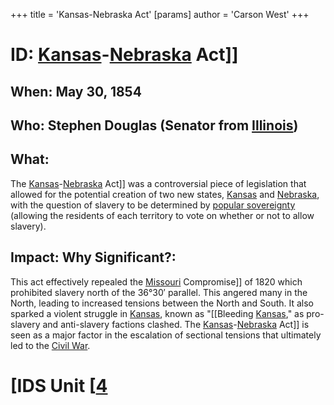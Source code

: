 +++
 title = 'Kansas-Nebraska Act'
[params]
	author = 'Carson West'
+++
# ID: [Kansas](./../kansas/)-[Nebraska](./../nebraska/) Act]] 
## When: May 30, 1854
## Who: Stephen Douglas (Senator from [Illinois](./../illinois/)) 
## What: 
The [Kansas](./../kansas/)-[Nebraska](./../nebraska/) Act]] was a controversial piece of legislation that allowed for the potential creation of two new states, [Kansas](./../kansas/) and [Nebraska](./../nebraska/), with the question of slavery to be determined by [popular sovereignty](./../popular-sovereignty/) (allowing the residents of each territory to vote on whether or not to allow slavery). 
## Impact: Why Significant?: 
This act effectively repealed the [Missouri](./../missouri/) Compromise]] of 1820 which prohibited slavery north of the 36°30′ parallel. This angered many in the North, leading to increased tensions between the North and South. It also sparked a violent struggle in [Kansas](./../kansas/), known as "[[Bleeding [Kansas](./../kansas/)," as pro-slavery and anti-slavery factions clashed. The [Kansas](./../kansas/)-[Nebraska](./../nebraska/) Act]] is seen as a major factor in the escalation of sectional tensions that ultimately led to the [Civil War](./../civil-war/). 

# [IDS Unit [[4](./../ids-unit-[[4/)